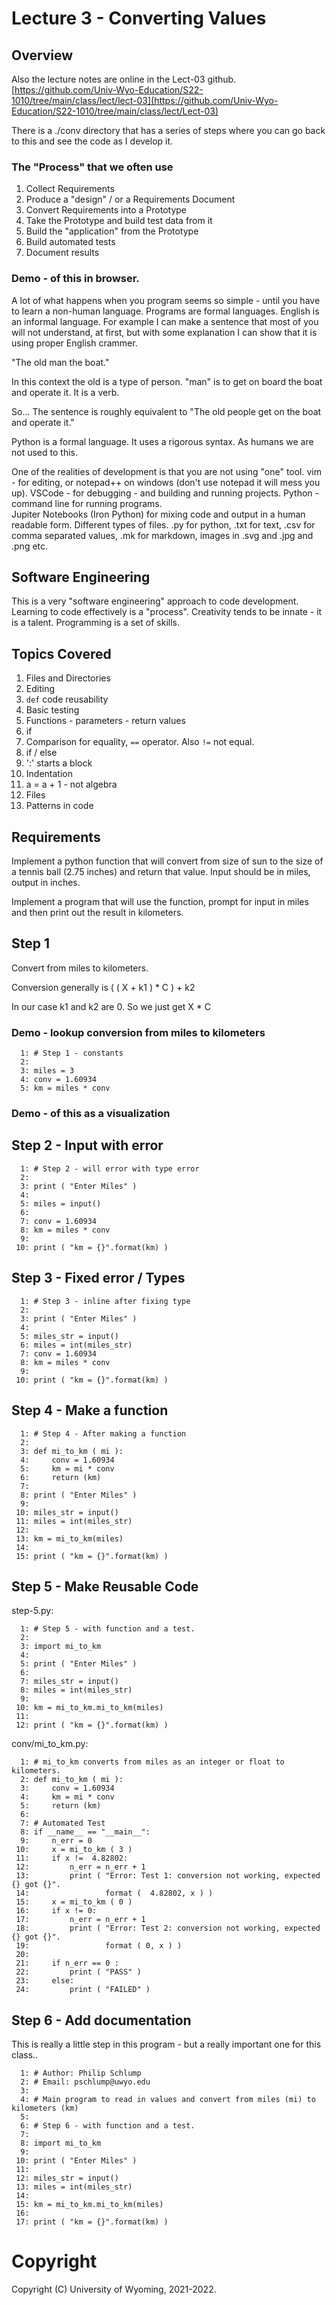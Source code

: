 
<style>
.pagebreak { page-break-before: always; }
.half { height: 200px; }
</style>
<style>
.pagebreak { page-break-before: always; }
.half { height: 200px; }
.markdown-body {
	font-size: 12px;
}
.markdown-body td {
	font-size: 12px;
}
</style>


# Lecture 3 - Converting Values

## Overview

Also the lecture notes are online in the Lect-03 github.
[https://github.com/Univ-Wyo-Education/S22-1010/tree/main/class/lect/lect-03](https://github.com/Univ-Wyo-Education/S22-1010/tree/main/class/lect/Lect-03)

There is a ./conv directory that has a series of steps where you can 
go back to this and see the code as I develop it.

### The "Process" that we often use

1. Collect Requirements
2. Produce a "design" / or a Requirements Document
3. Convert Requirements into a Prototype
4. Take the Prototype and build test data from it
5. Build the "application" from the Prototype
6. Build automated tests
7. Document results

### Demo - of this in browser.

A lot of what happens when you program seems so simple - until you
have to learn a non-human language.  Programs are formal languages.
English is an informal language.   For example I can make a sentence
that most of you will not understand, at first, but with some explanation
I can show that it is using proper English crammer.

"The old man the boat."

In this context the old is a type of person.  "man" is to get on board
the boat and operate it.  It is a verb.

So... The sentence is roughly equivalent to "The old people get on the
boat and operate it."

Python is a formal language.  It uses a rigorous syntax.   As humans
we are not used to this.  

One of the realities of development is that you are not using "one" tool.
vim - for editing, or notepad++ on windows (don't use notepad it will mess you up).
VSCode - for debugging - and building and running projects.
Python - command line for running programs.  
Jupiter Notebooks (Iron Python) for mixing code and output in a human readable form. 
Different types of files.  .py for python, .txt for text, .csv for comma separated
values, .mk for markdown, images in .svg and .jpg and .png etc.  

## Software Engineering

This is a very "software engineering" approach to code development.
Learning to code effectively is a "process".   Creativity tends to be
innate - it is a talent.   Programming is a set of skills.

## Topics Covered

1. Files and Directories
2. Editing
5. `def` code reusability
7. Basic testing
8. Functions - parameters - return values
9. if
10. Comparison for equality, `==` operator.  Also `!=` not equal.
11. if / else
12. ':' starts a block
13. Indentation
14. a = a + 1 - not algebra
15. Files
20. Patterns in code


## Requirements

Implement a python function that will convert from size of sun to 
the size of a tennis ball (2.75 inches) and return that value.
Input should be in miles, output in inches.

Implement a program that will use the function, prompt for
input in miles and then print out the result in kilometers.

## Step 1

Convert from miles to kilometers.

Conversion generally is ( ( X + k1 ) * C ) + k2

In our case k1 and k2 are 0.  So we just get X * C

### Demo - lookup conversion from miles to kilometers

```
  1: # Step 1 - constants
  2: 
  3: miles = 3
  4: conv = 1.60934
  5: km = miles * conv

```

### Demo - of this as a visualization



## Step 2 - Input with error

```
  1: # Step 2 - will error with type error
  2: 
  3: print ( "Enter Miles" )
  4: 
  5: miles = input()
  6: 
  7: conv = 1.60934
  8: km = miles * conv
  9: 
 10: print ( "km = {}".format(km) )

```

## Step 3 - Fixed error / Types

```
  1: # Step 3 - inline after fixing type
  2: 
  3: print ( "Enter Miles" )
  4: 
  5: miles_str = input()
  6: miles = int(miles_str)
  7: conv = 1.60934
  8: km = miles * conv
  9: 
 10: print ( "km = {}".format(km) )

```

## Step 4 - Make a function

```
  1: # Step 4 - After making a function
  2: 
  3: def mi_to_km ( mi ):
  4:     conv = 1.60934
  5:     km = mi * conv
  6:     return (km)
  7: 
  8: print ( "Enter Miles" )
  9: 
 10: miles_str = input()
 11: miles = int(miles_str)
 12: 
 13: km = mi_to_km(miles)
 14: 
 15: print ( "km = {}".format(km) )

```

## Step 5 - Make Reusable Code

step-5.py:

```
  1: # Step 5 - with function and a test.
  2: 
  3: import mi_to_km
  4: 
  5: print ( "Enter Miles" )
  6: 
  7: miles_str = input()
  8: miles = int(miles_str)
  9: 
 10: km = mi_to_km.mi_to_km(miles)
 11: 
 12: print ( "km = {}".format(km) )

```

conv/mi_to_km.py:

```
  1: # mi_to_km converts from miles as an integer or float to kilometers.  
  2: def mi_to_km ( mi ):
  3:     conv = 1.60934
  4:     km = mi * conv
  5:     return (km)
  6: 
  7: # Automated Test
  8: if __name__ == "__main__":
  9:     n_err = 0
 10:     x = mi_to_km ( 3 )
 11:     if x !=  4.82802:
 12:         n_err = n_err + 1
 13:         print ( "Error: Test 1: conversion not working, expected {} got {}".
 14:                 format (  4.82802, x ) )
 15:     x = mi_to_km ( 0 )
 16:     if x != 0:
 17:         n_err = n_err + 1
 18:         print ( "Error: Test 2: conversion not working, expected {} got {}".
 19:                 format ( 0, x ) )
 20: 
 21:     if n_err == 0 :
 22:         print ( "PASS" )
 23:     else:
 24:         print ( "FAILED" )

```

## Step 6 - Add documentation

This is really a little step in this program - but a really important one for this class..

```
  1: # Author: Philip Schlump
  2: # Email: pschlump@uwyo.edu
  3: 
  4: # Main program to read in values and convert from miles (mi) to kilometers (km)
  5: 
  6: # Step 6 - with function and a test.
  7: 
  8: import mi_to_km
  9: 
 10: print ( "Enter Miles" )
 11: 
 12: miles_str = input()
 13: miles = int(miles_str)
 14: 
 15: km = mi_to_km.mi_to_km(miles)
 16: 
 17: print ( "km = {}".format(km) )

```

# Copyright

Copyright (C) University of Wyoming, 2021-2022.
